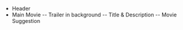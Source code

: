 <!-- Features -->

- Header
- Main Movie
  -- Trailer in background
  -- Title & Description
  -- Movie Suggestion
